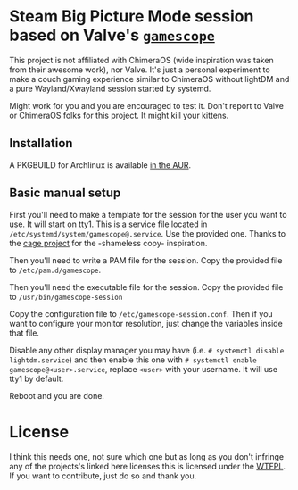 # Steam Big Picture Mode session based on Valve's [`gamescope`](https://github.com/Plagman/gamescope)

This project is not affiliated with ChimeraOS (wide inspiration was taken from
their awesome work), nor Valve. It's just a personal experiment to make a couch
gaming experience similar to ChimeraOS without lightDM and a pure
Wayland/Xwayland session started by systemd.

Might work for you and you are encouraged to test it. Don't report to Valve or
ChimeraOS folks for this project. It might kill your kittens.

## Installation

A PKGBUILD for Archlinux is available [in the AUR](https://aur.archlinux.org/packages/gamescope-session-git).

## Basic manual setup

First you'll need to make a template for the session for the user you want to use.
It will start on tty1. This is a service file located in
`/etc/systemd/system/gamescope@.service`. Use the provided one. Thanks to the
[cage project](https://github.com/Hjdskes/cage/wiki/Starting-Cage-on-boot-with-systemd)
for the -shameless copy- inspiration.

Then you'll need to write a PAM file for the session. Copy the provided file to
`/etc/pam.d/gamescope`.

Then you'll need the executable file for the session. Copy the provided file to
`/usr/bin/gamescope-session`

Copy the configuration file to `/etc/gamescope-session.conf`. Then if you want
to configure your monitor resolution, just change the variables inside that
file.

Disable any other display manager you may have (i.e. `# systemctl disable
lightdm.service`) and then enable this one with `# systemctl enable
gamescope@<user>.service`, replace `<user>` with your username.
It will use tty1 by default.

Reboot and you are done.

# License

I think this needs one, not sure which one but as long as you don't infringe
any of the projects's linked here licenses this is licensed under the
[WTFPL](http://www.wtfpl.net/). If you want to contribute, just do so and
thank you.
